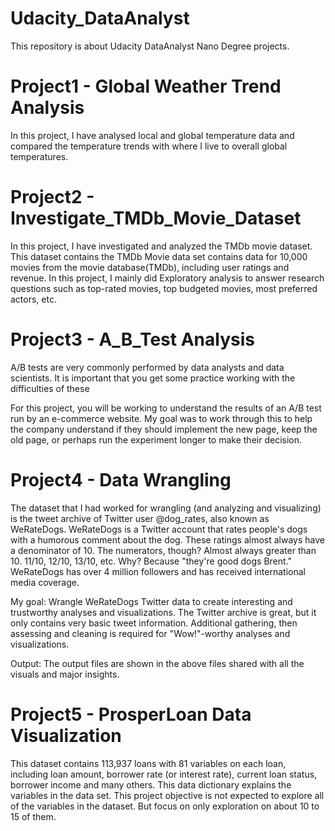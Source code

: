 # Udacity_DataAnalyst
This repository is about Udacity DataAnalyst Nano Degree projects.

# Project1 - Global Weather Trend Analysis
In this project, I have analysed local and global temperature data and compared the temperature trends with where I live to overall global 
temperatures.

# Project2 - Investigate_TMDb_Movie_Dataset
In this project, I have investigated and analyzed the TMDb movie dataset. This dataset contains the TMDb Movie data set contains data for 10,000 movies from the movie database(TMDb), including user ratings and revenue. In this project, I mainly did Exploratory analysis to answer research questions such as top-rated movies, top budgeted movies, most preferred actors, etc.

# Project3 - A_B_Test Analysis
A/B tests are very commonly performed by data analysts and data scientists.  It is important that you get some practice working with
the difficulties of these 

For this project, you will be working to understand the results of an A/B test run by an e-commerce website.  My goal 
was to work through this to help the company understand if they should implement the new page, keep the old page, or 
perhaps run the experiment longer to make their decision. 

# Project4 - Data Wrangling

The dataset that I had worked for wrangling (and analyzing and visualizing) is the tweet archive of Twitter user @dog_rates, also known as WeRateDogs. 
WeRateDogs is a Twitter account that rates people's dogs with a humorous comment about the dog. These ratings almost always have a denominator of 10. 
The numerators, though? Almost always greater than 10. 11/10, 12/10, 13/10, etc. Why? Because "they're good dogs Brent." WeRateDogs has over 4 million followers 
and has received international media coverage.

My goal: Wrangle WeRateDogs Twitter data to create interesting and trustworthy analyses and visualizations. The Twitter archive is great, but it only contains 
very basic tweet information. Additional gathering, then assessing and cleaning is required for "Wow!"-worthy analyses and visualizations.

Output: The output files are shown in the above files shared with all the visuals and major insights.

# Project5 - ProsperLoan Data Visualization

This dataset contains 113,937 loans with 81 variables on each loan, including loan amount, borrower rate (or interest rate), current loan status, borrower income and many others.
This data dictionary explains the variables in the data set. This project objective is not expected to explore all of 
the variables in the dataset. But focus on only exploration on about 10 to 15 of them.



